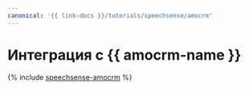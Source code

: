 ```yaml
---
canonical: '{{ link-docs }}/tutorials/speechsense/amocrm'
---
```


# Интеграция с {{ amocrm-name }}

{% include [speechsense-amocrm](../../_tutorials/speechsense/amocrm.md) %}